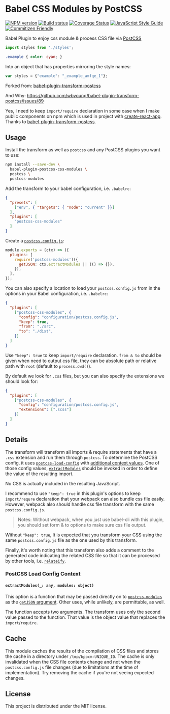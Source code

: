 # Babel CSS Modules by PostCSS

[![NPM version][npm-badge]][npm-url]
[![Build status][travis-badge]][travis-url]
[![Coverage Status][coverage-badge]][coverage-url]
[![JavaScript Style Guide][standard-badge]][standard-url]
[![Commitizen Friendly][commitizen-badge]][commitizen-url]

Babel Plugin to enjoy css module & process CSS file via [PostCSS](postcss)

```js
import styles from './styles';
```

```css
.example { color: cyan; }
```

Into an object that has properties mirroring the style names:

```js
var styles = {"example": "_example_amfqe_1"};
```

Forked from: [babel-plugin-transform-postcss][transform-postcss] 

And Why: https://github.com/wbyoung/babel-plugin-transform-postcss/issues/89  

Yes, I need to keep `import/require` declaration in some case when I make public components on npm which is used in project with [create-react-app][create-react-app]. Thanks to [babel-plugin-transform-postcss][transform-postcss].

## Usage

Install the transform as well as `postcss` and any PostCSS plugins you want to use:

```bash
npm install --save-dev \
  babel-plugin-postcss-css-modules \
  postcss \
  postcss-modules
```

Add the transform to your babel configuration, i.e. `.babelrc`:

```json
{
  "presets": [
    ["env", { "targets": { "node": "current" }}]
  ],
  "plugins": [
    "postcss-css-modules"
  ]
}
```

Create a [`postcss.config.js`][postcss-load-config]:

```js
module.exports = (ctx) => ({
  plugins: [
    require('postcss-modules')({
      getJSON: ctx.extractModules || (() => {}),
    }),
  ],
});
```

You can also specify a location to load your `postcss.config.js` from in the options in your Babel configuration, i.e. `.babelrc`:
```json
{
  "plugins": [
    ["postcss-css-modules", {
      "config": "configuration/postcss.config.js",
      "keep": true,
      "from": "./src",
      "to": "./dist",
    }]
  ]
}
```

Use `"keep": true` to keep `import/require` declaration. `from & to` should be given when need to output css file, they can be absolute path or relative path with `root` (default to `process.cwd()`).

By default we look for `.css` files, but you can also specify the extensions we should look for:
```json
{
  "plugins": [
    ["postcss-css-modules", {
      "config": "configuration/postcss.config.js",
      "extensions": [".scss"]
    }]
  ]
}
```

## Details

The transform will transform all imports & require statements that have a `.css` extension and run them through `postcss`. To determine the PostCSS config, it uses [`postcss-load-config`][postcss-load-config] with [additional context values](#postcss-load-config-context). One of those config values, [`extractModules`](#extractmodules_-any-modules-object) should be invoked in order to define the value of the resulting import.

No CSS is actually included in the resulting JavaScript. 

I recommend to use `"keep": true` in this plugin's options to keep `import/requre` declaration that your webpack can also bundle css file easily. However, webpack also should handle css file transform with the same `postcss.config.js`.

> Notes: Without webpack, when you just use babel-cli with this plugin, you should set form & to options to make sure css file output.

Without `"keep": true`, It is expected that you transform your CSS using the same `postcss.config.js` file as the one used by this transform.

Finally, it's worth noting that this transform also adds a comment to the generated code indicating the related CSS file so that it can be processed by other tools, i.e. [`relateify`][relateify].

### PostCSS Load Config Context

#### `extractModules(_: any, modules: object)`

This option is a function that may be passed directly on to [`postcss-modules`][postcss-modules] as the [`getJSON` argument][postcss-modules-get-json]. Other uses, while unlikely, are permittable, as well.

The function accepts two arguments. The transform uses only the second value passed to the function. That value is the object value that replaces the `import`/`require`.

## Cache

This module caches the results of the compilation of CSS files and stores the cache in a directory under `/tmp/bppcm-UNIQUE_ID`. The cache is only invalidated when the CSS file contents change and not when the `postcss.config.js` file changes (due to limitations at the time of implementation). Try removing the cache if you're not seeing expected changes.

## License

This project is distributed under the MIT license.

[postcss]: http://postcss.org/
[postcss-cli]: https://github.com/postcss/postcss-cli
[postcss-modules]: https://github.com/css-modules/postcss-modules
[postcss-modules-get-json]: https://github.com/css-modules/postcss-modules#saving-exported-classes
[postcss-load-config]: https://github.com/michael-ciniawsky/postcss-load-config
[relateify]: https://github.com/wbyoung/relateify
[webpack]: http://webpack.js.org

[npm-url]: https://npmjs.org/package/babel-plugin-postcss-css-modules
[npm-badge]: http://img.shields.io/npm/v/babel-plugin-postcss-css-modules.svg?style=flat
[travis-url]: https://travis-ci.org/teabyii/babel-plugin-postcss-css-modules
[travis-badge]: http://img.shields.io/travis/teabyii/babel-plugin-postcss-css-modules.svg?style=flat
[coverage-url]: https://coveralls.io/github/teabyii/babel-plugin-postcss-css-modules
[coverage-badge]: http://img.shields.io/coveralls/teabyii/babel-plugin-postcss-css-modules.svg?style=flat
[standard-url]: https://standardjs.com
[standard-badge]: https://img.shields.io/badge/code_style-standard-brightgreen.svg?style=flat
[commitizen-url]: http://commitizen.github.io/cz-cli/
[commitizen-badge]: https://img.shields.io/badge/commitizen-friendly-brightgreen.svg?style=flat
[create-react-app]: https://github.com/facebook/create-react-app
[transform-postcss]: https://github.com/wbyoung/babel-plugin-transform-postcss 

